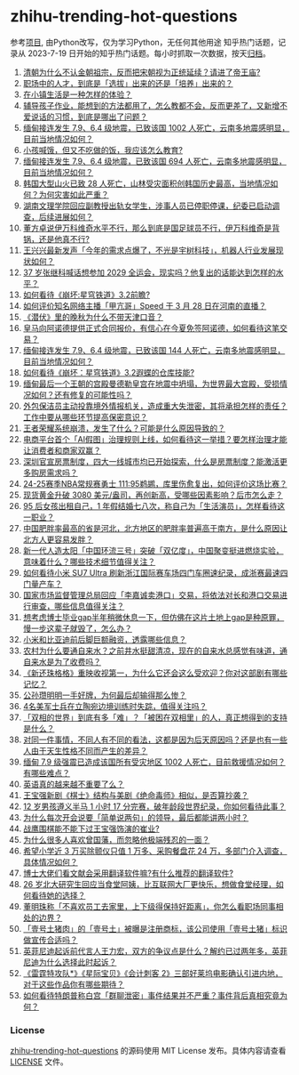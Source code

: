 # zhihu-trending-hot-questions
参考[项目](https://github.com/justjavac/zhihu-trending-hot-questions), 由Python改写，仅为学习Python，无任何其他用途
知乎热门话题，记录从 2023-7-19
日开始的知乎热门话题。每小时抓取一次数据，按天[归档](./data)。
<!-- BEGIN -->
<!-- 最后更新时间 2025-03-29 06:30:36.437086 -->
1. [清朝为什么不认金朝祖宗，反而把宋朝视为正统延续？请进了帝王庙?](https://www.zhihu.com/question/15691958794)
1. [职场中的人才，到底是「选拔」出来的还是「培养」出来的？](https://www.zhihu.com/question/1888968544336700972)
1. [在小镇生活是一种怎样的体验？](https://www.zhihu.com/question/269950386)
1. [辅导孩子作业，能想到的方法都用了，怎么教都不会，反而更差了，又新增不爱说话的习惯，到底是哪出了问题？](https://www.zhihu.com/question/1886365701876466619)
1. [缅甸接连发生 7.9、6.4 级地震，已致该国 1002 人死亡，云南多地震感明显，目前当地情况如何？](https://www.zhihu.com/question/1888963932565238220)
1. [小孩喊饿，但又不吃做的饭，我应该怎么教育?](https://www.zhihu.com/question/662807669)
1. [缅甸接连发生 7.9、6.4 级地震，已致该国 694 人死亡，云南多地震感明显，目前当地情况如何？](https://www.zhihu.com/question/1888963932565238220)
1. [韩国大型山火已致 28 人死亡，山林受灾面积创韩国历史最高，当地情况如何？为何灾害如此严重？](https://www.zhihu.com/question/1888896788817225689)
1. [湖南文理学院回应副教授出轨女学生，涉事人员已停职停课，纪委已启动调查，后续进展如何？](https://www.zhihu.com/question/1889006146125272793)
1. [董方卓说伊万科维奇水平不行，那么到底是国足球员不行，伊万科维奇是背锅，还是他真不行?](https://www.zhihu.com/question/15724107407)
1. [王兴兴最新发声「今年的需求点爆了，不光是宇树科技」，机器人行业发展现状如何？](https://www.zhihu.com/question/15619645902)
1. [37 岁张继科喊话想参加 2029 全运会，现实吗？他复出的话能达到怎样的水平？](https://www.zhihu.com/question/1888951574862192899)
1. [如何看待《崩坏:星穹铁道》3.2前瞻?](https://www.zhihu.com/question/1889049167634080728)
1. [如何评价知名网络主播「甲亢哥」Speed 于 3 月 28 日在河南的直播？](https://www.zhihu.com/question/1888965447984060312)
1. [《潜伏》里的晚秋为什么不带天津口音？](https://www.zhihu.com/question/8972547183)
1. [皇马向阿诺德提供正式合同报价，有信心在今夏免签阿诺德，如何看待这笔交易？](https://www.zhihu.com/question/15736033359)
1. [缅甸接连发生 7.9、6.4 级地震，已致该国 144 人死亡，云南多地震感明显，目前当地情况如何？](https://www.zhihu.com/question/1888963932565238220)
1. [如何看待《崩坏：星穹铁道》3.2遐蝶的仓库技能?](https://www.zhihu.com/question/1889231936238637572)
1. [缅甸最后一个王朝的宫殿曼德勒皇宫在地震中坍塌，为世界最大宫殿，受损情况如何？还有修复的可能性吗？](https://www.zhihu.com/question/1889038094277239807)
1. [外包保洁员主动投靠境外情报机关，造成重大失泄密，其将承担怎样的责任？工作中要从哪些环节提高保密意识？](https://www.zhihu.com/question/1888901710124114971)
1. [王者荣耀系统崩溃，发生了什么？可能是什么原因导致的？](https://www.zhihu.com/question/1889065612266922475)
1. [电商平台首个「AI假图」治理规则上线，如何看待这一举措？要怎样治理才能让消费者和商家双赢？](https://www.zhihu.com/question/1888990372610409689)
1. [深圳官宣房票制度，四大一线城市均已开始探索，什么是房票制度？能激活更多购房需求吗？](https://www.zhihu.com/question/1888719532350207150)
1. [24-25赛季NBA常规赛勇士 111:95鹈鹕，库里伤愈复出，如何评价这场比赛？](https://www.zhihu.com/question/1889245717220013940)
1. [现货黄金升破 3080 美元/盎司，再创新高，受哪些因素影响？后市怎么走？](https://www.zhihu.com/question/1888886909578744708)
1. [95 后女孩出租自己，1 年假结婚七八次，称自己为「生活演员」，怎样看待这一职业？](https://www.zhihu.com/question/1888955264016805908)
1. [中国肥胖率最高的省是河北，北方地区的肥胖率普遍高于南方，是什么原因让北方人更容易发胖？](https://www.zhihu.com/question/1889001779984824247)
1. [新一代人造太阳「中国环流三号」突破「双亿度」，中国聚变挺进燃烧实验，意味着什么？哪些技术细节值得关注？](https://www.zhihu.com/question/1888954297380746177)
1. [如何看待小米 SU7 Ultra 刷新浙江国际赛车场四门车圈速纪录，成浙赛最速四门量产车？](https://www.zhihu.com/question/1888896330866353892)
1. [国家市场监督管理总局回应「李嘉诚卖港口」交易，将依法对长和港口交易进行审查，哪些信息值得关注？](https://www.zhihu.com/question/1889048882111017656)
1. [想考虑博士毕业gap半年稍微休息一下，但仿佛在这片土地上gap是种原罪，慢一步这辈子就毁了，怎么办？](https://www.zhihu.com/question/1888734861512144519)
1. [小米和比亚迪前后脚巨额融资，透露哪些信息？](https://www.zhihu.com/question/1888198672535217265)
1. [农村为什么要通自来水？之前井水挺甜清凉，现在的自来水总感觉有味道，通自来水是为了收费吗？](https://www.zhihu.com/question/15663399987)
1. [《新还珠格格》重映收视第一，为什么它还会这么受欢迎？你对这部剧有哪些记忆？](https://www.zhihu.com/question/1888904841742479771)
1. [公孙瓒明明一手好牌，为何最后却输得那么惨？](https://www.zhihu.com/question/644112668)
1. [4名美军士兵在立陶宛边境训练时失踪，值得关注吗？](https://www.zhihu.com/question/1888509227649176550)
1. [「双相的世界」到底有多「难」？「被困在双相里」的人，真正想得到的支持是什么？](https://www.zhihu.com/question/15679057567)
1. [对同一件事情，不同人有不同的看法，这都是因为后天原因吗？还是也有一些人由于天生性格不同而产生的差异？](https://www.zhihu.com/question/15691975511)
1. [缅甸 7.9 级强震已造成该国所有受灾地区 1002 人死亡，目前救援情况如何？有哪些难点？](https://www.zhihu.com/question/1889275433926747108)
1. [英语真的越来越不重要了么？](https://www.zhihu.com/question/393688168)
1. [王宝强新剧《棋士》结构与美剧《绝命毒师》相似，是否算抄袭？](https://www.zhihu.com/question/1888624416184854388)
1. [12 岁男孩遵义半马 1 小时 17 分完赛，破年龄段世界纪录，你如何看待此事？](https://www.zhihu.com/question/1888888903878018395)
1. [为什么每次开会说要「简单说两句」的领导，最后都能讲两小时？](https://www.zhihu.com/question/15518298847)
1. [战鹰围棋能不能下过王宝强饰演的崔业?](https://www.zhihu.com/question/1888626983828706563)
1. [为什么很多人喜欢曾国藩，而忽略他极端残忍的一面？](https://www.zhihu.com/question/1888999859710846779)
1. [希望小学近 3 万买除颤仪只值 1 万多、采购餐盘花 24 万，多部门介入调查，具体情况如何？](https://www.zhihu.com/question/1888874179517964812)
1. [博士大佬们看文献会采用翻译软件嘛?有什么推荐的翻译软件?](https://www.zhihu.com/question/660877226)
1. [26 岁北大研究生回应当食堂阿姨，比互联网大厂更快乐，想做食堂经理，如何看待她的选择？](https://www.zhihu.com/question/1888867601821725829)
1. [董明珠称「不喜欢员工去家里，上下级得保持好距离」，你怎么看职场同事相处的边界？](https://www.zhihu.com/question/1888601791404410624)
1. [「壹号土猪肉」的「壹号土」被曝是注册商标，该公司使用「壹号土猪」标识做宣传合适吗？](https://www.zhihu.com/question/1888267921714827300)
1. [英菲尼迪起诉前代言人王力宏，双方的争议点是什么？解约已过两年多，英菲尼迪为什么选择此时起诉？](https://www.zhihu.com/question/1888276264378397155)
1. [《雷霆特攻队*》《星际宝贝》《会计刺客 2》三部好莱坞电影确认引进内地，对于这些作品你有哪些期待？](https://www.zhihu.com/question/15653104193)
1. [如何看待特朗普称白宫「群聊泄密」事件结果并不严重？事件背后真相究竟为何？](https://www.zhihu.com/question/1888527619345080619)
<!-- END -->
### License
[zhihu-trending-hot-questions](https://github.com/yaogengzhu/zhihu-trending-hot-questions)
的源码使用 MIT License 发布。具体内容请查看 [LICENSE](./LICENSE) 文件。
